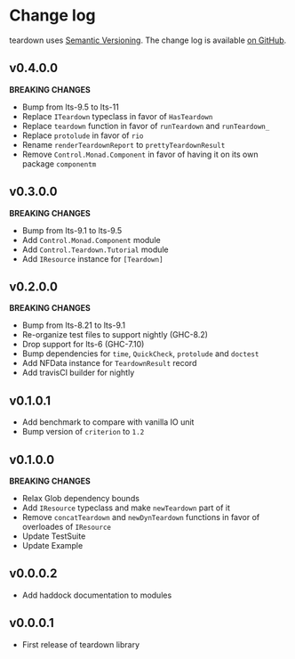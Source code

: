 Change log
==========

teardown uses [Semantic Versioning][1].
The change log is available [on GitHub][2].

[1]: http://semver.org/spec/v2.0.0.html
[2]: https://github.com/roman/Haskell-teardown/libraries/teardown/CHANGELOG.md

## v0.4.0.0

**BREAKING CHANGES**

* Bump from lts-9.5 to lts-11
* Replace `ITeardown` typeclass in favor of `HasTeardown`
* Replace `teardown` function in favor of `runTeardown` and `runTeardown_`
* Replace `protolude` in favor of `rio`
* Rename `renderTeardownReport` to `prettyTeardownResult`
* Remove `Control.Monad.Component` in favor of having it on its own package `componentm`

## v0.3.0.0

**BREAKING CHANGES**

* Bump from lts-9.1 to lts-9.5
* Add `Control.Monad.Component` module
* Add `Control.Teardown.Tutorial` module
* Add `IResource` instance for `[Teardown]`

## v0.2.0.0

**BREAKING CHANGES**

* Bump from lts-8.21 to lts-9.1
* Re-organize test files to support nightly (GHC-8.2)
* Drop support for lts-6 (GHC-7.10)
* Bump dependencies for `time`, `QuickCheck`, `protolude` and `doctest`
* Add NFData instance for `TeardownResult` record
* Add travisCI builder for nightly

## v0.1.0.1

* Add benchmark to compare with vanilla IO unit
* Bump version of `criterion` to `1.2`

## v0.1.0.0

**BREAKING CHANGES**

* Relax Glob dependency bounds
* Add `IResource` typeclass and make `newTeardown` part of it
* Remove `concatTeardown` and `newDynTeardown` functions in favor of
  overloades of `IResource`
* Update TestSuite
* Update Example

## v0.0.0.2

* Add haddock documentation to modules

## v0.0.0.1

* First release of teardown library
